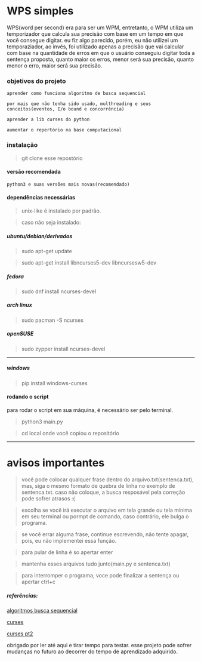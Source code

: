 # WPS simples
WPS(word per second) era para ser um WPM, entretanto, o WPM utiliza um temporizador que calcula sua precisão com base em um tempo em que você
consegue digitar. eu fiz algo parecido, porém, eu não utilizei um temporaziador, ao invés, foi utilizado apenas a precisão que
vai calcular com base na quantidade de erros em que o usuário conseguiu digitar toda a sentença proposta, quanto maior os erros, menor será sua precisão, quanto menor o erro, maior será sua precisão.

### objetivos do projeto
````
aprender como funciona algoritmo de busca sequencial

por mais que não tenha sido usado, multhreading e seus conceitos(eventos, I/o bound e concorrência)

aprender a lib curses do python

aumentar o repertório na base computacional
````

### instalação
>git clone esse repostório

#### versão recomendada
`python3 e suas versões mais novas(recomendado)`

#### dependências necessárias
>unix-like é instalado por padrão.

>caso não seja instalado:

##### ubuntu/debian/derivados

> sudo apt-get update

>sudo apt-get install libncurses5-dev libncursesw5-dev

##### fedora
> sudo dnf install ncurses-devel

##### arch linux
>sudo pacman -S ncurses

##### openSUSE
>sudo zypper install ncurses-devel
-----
##### windows
> pip install windows-curses

#### rodando o script
para rodar o script em sua máquina, é necessário ser pelo terminal.

>python3 main.py

> cd local onde você copiou o repositório
---
# avisos importantes
>você pode colocar qualquer frase dentro do arquivo.txt(sentenca.txt), mas, siga o mesmo formato de quebra de linha no exemplo de sentenca.txt. caso não coloque, a busca resposável pela correção pode sofrer atrasos :(

>escolha se você irá executar o arquivo em tela grande ou tela mínima em seu terminal ou pormpt de comando, caso contrário, ele bulga o programa.

> se você errar alguma frase, continue escrevendo, não tente apagar, pois, eu não implementei essa função.

> para pular de linha é so apertar enter

>mantenha esses arquivos tudo junto(main.py e sentenca.txt)

>para interromper o programa, voce pode finalizar a sentença ou apertar ctrl+c

##### referências:
[algoritmos busca sequencial](https://panda.ime.usp.br/panda/static/pythonds_pt/05-OrdenacaoBusca/BuscaSequencial.html)

[curses](https://youtu.be/Db4oc8qc9RU?si=8mf0lE2KZ11FLUMi)

[curses pt2](https://docs.python.org/3/library/curses.html)

obrigado por ler até aqui e tirar tempo para testar. esse projeto pode sofrer mudanças no futuro ao decorrer do tempo de aprendizado adquirido. 